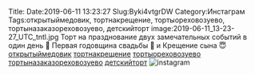 Title:
Date:2019-06-11 13:23:27
Slug:Byki4vtgrDW
Category:Инстаграм
Tags:открытыймедовик, тортнакрещение, тортыореховозуево, тортыназаказореховозуево, детскийторт
image:2019-06-11_13-23-27_UTC_tntl.jpg
Торт на празднование двух замечательных событий в один день 🥳
Первая годовщина свадьбы 💏 и Крещение сына 😇
[открытыймедовик]({tag}открытыймедовик) [тортнакрещение]({tag}тортнакрещение) [тортыореховозуево]({tag}тортыореховозуево) [тортыназаказореховозуево]({tag}тортыназаказореховозуево) [детскийторт]({tag}детскийторт)
![instagram]({attach}images/2019-06-11_13-23-27_UTC.jpg)
